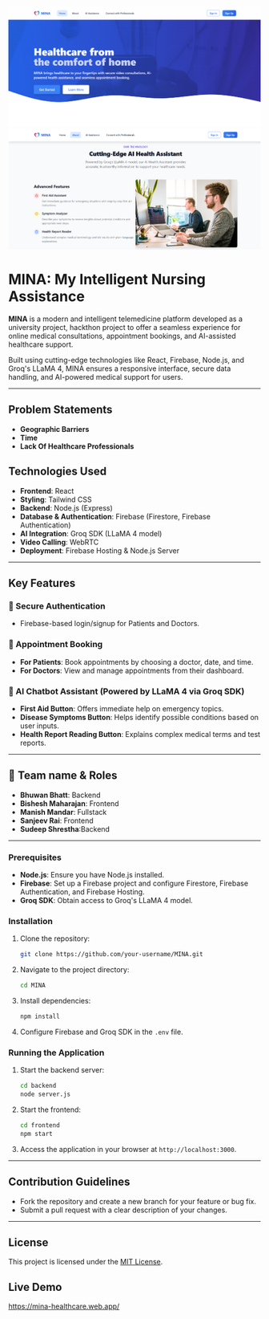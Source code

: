 ![forgit](https://github.com/sanjeevRae/MINA/blob/main/client/src/assets/Screenshot%202025-04-20%20163651.png)
![forgit](https://github.com/sanjeevRae/MINA/blob/main/client/src/assets/Screenshot%202025-04-20%20163734.png)
# MINA: My Intelligent Nursing Assistance

**MINA** is a modern and intelligent telemedicine platform developed as a university project, hackthon project to offer a seamless experience for online medical consultations, appointment bookings, and AI-assisted healthcare support.

Built using cutting-edge technologies like React, Firebase, Node.js, and Groq's LLaMA 4, MINA ensures a responsive interface, secure data handling, and AI-powered medical support for users.

---
## Problem Statements
- **Geographic Barriers**
- **Time**
- **Lack Of Healthcare Professionals**

## Technologies Used

- **Frontend**: React
- **Styling**: Tailwind CSS
- **Backend**: Node.js (Express)
- **Database & Authentication**: Firebase (Firestore, Firebase Authentication)
- **AI Integration**: Groq SDK (LLaMA 4 model)
- **Video Calling**: WebRTC
- **Deployment**: Firebase Hosting & Node.js Server

---

## Key Features

### 🔐 Secure Authentication
- Firebase-based login/signup for Patients and Doctors.

### 📅 Appointment Booking
- **For Patients**: Book appointments by choosing a doctor, date, and time.
- **For Doctors**: View and manage appointments from their dashboard.

### 🤖 AI Chatbot Assistant (Powered by LLaMA 4 via Groq SDK)
- **First Aid Button**: Offers immediate help on emergency topics.
- **Disease Symptoms Button**: Helps identify possible conditions based on user inputs.
- **Health Report Reading Button**: Explains complex medical terms and test reports.

---

## 🎥 Team name & Roles
- **Bhuwan Bhatt**: Backend
- **Bishesh Maharajan**: Frontend
- **Manish Mandar**: Fullstack
- **Sanjeev Rai**: Frontend
- **Sudeep Shrestha**:Backend

---
### Prerequisites
- **Node.js**: Ensure you have Node.js installed.
- **Firebase**: Set up a Firebase project and configure Firestore, Firebase Authentication, and Firebase Hosting.
- **Groq SDK**: Obtain access to Groq's LLaMA 4 model.

### Installation
1. Clone the repository:
   ```bash
   git clone https://github.com/your-username/MINA.git
   ```
2. Navigate to the project directory:
   ```bash
   cd MINA
   ```
3. Install dependencies:
   ```bash
   npm install
   ```
4. Configure Firebase and Groq SDK in the `.env` file.

### Running the Application
1. Start the backend server:
   ```bash
   cd backend
   node server.js
   ```
2. Start the frontend:
   ```bash
   cd frontend
   npm start
   ```
3. Access the application in your browser at `http://localhost:3000`.

---

## Contribution Guidelines
- Fork the repository and create a new branch for your feature or bug fix.
- Submit a pull request with a clear description of your changes.

---

## License
This project is licensed under the [MIT License](LICENSE).


## Live Demo
https://mina-healthcare.web.app/
